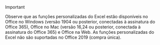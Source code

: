 > [!IMPORTANT]
> Observe que as funções personalizadas do Excel estão disponíveis no Office no Windows (versão 1904 ou posterior, conectadas à assinatura do Office 365), Office no Mac (versão 16,24 ou posterior, conectada à assinatura do Office 365) e Office na Web. As funções personalizadas do Excel não são suportadas no Office 2019 (compra única).
